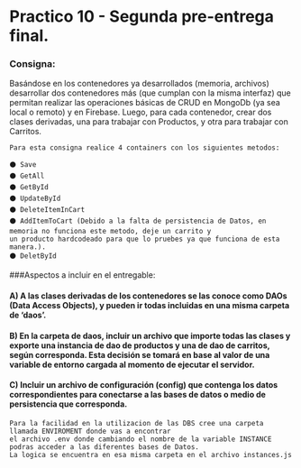 # Practico 10 - Segunda pre-entrega final.

### Consigna:  

Basándose en los contenedores ya desarrollados (memoria, archivos) desarrollar
dos contenedores más (que cumplan con la misma interfaz) que permitan realizar las operaciones
básicas de CRUD en MongoDb (ya sea local o remoto) y en Firebase. Luego, para cada
contenedor, crear dos clases derivadas, una para trabajar con Productos, y otra para trabajar con
Carritos.

```
Para esta consigna realice 4 containers con los siguientes metodos:

⚫ Save
⚫ GetAll
⚫ GetById
⚫ UpdateById
⚫ DeleteItemInCart 
⚫ AddItemToCart (Debido a la falta de persistencia de Datos, en memoria no funciona este metodo, deje un carrito y 
un producto hardcodeado para que lo pruebes ya que funciona de esta manera.).
⚫ DeletById
```

###Aspectos a incluir en el entregable:

#### A) A las clases derivadas de los contenedores se las conoce como DAOs (Data Access Objects), y pueden ir todas incluidas en una misma carpeta de ‘daos’.
#### B) En la carpeta de daos, incluir un archivo que importe todas las clases y exporte una instancia de dao de productos y una de dao de carritos, según corresponda. Esta decisión se tomará en base al valor de una variable de entorno cargada al momento de ejecutar el servidor.
#### C) Incluir un archivo de configuración (config) que contenga los datos correspondientes para conectarse a las bases de datos o medio de persistencia que corresponda.

```
Para la facilidad en la utilizacion de las DBS cree una carpeta llamada ENVIROMENT donde vas a encontrar
el archivo .env donde cambiando el nombre de la variable INSTANCE podras acceder a las diferentes bases de Datos.
La logica se encuentra en esa misma carpeta en el archivo instances.js
```

